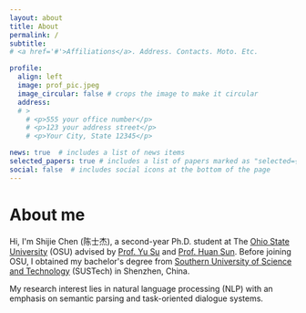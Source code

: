 ```yaml
---
layout: about
title: About
permalink: /
subtitle: 
# <a href='#'>Affiliations</a>. Address. Contacts. Moto. Etc.

profile:
  align: left
  image: prof_pic.jpeg
  image_circular: false # crops the image to make it circular
  address: 
  # >
    # <p>555 your office number</p>
    # <p>123 your address street</p>
    # <p>Your City, State 12345</p>

news: true  # includes a list of news items
selected_papers: true # includes a list of papers marked as "selected={true}"
social: false  # includes social icons at the bottom of the page
---
```

# About me
Hi, I'm Shijie Chen (陈士杰), a second-year Ph.D. student at The [Ohio State University](https://www.osu.edu/) (OSU) advised by [Prof. Yu Su](https://ysu1989.github.io) and [Prof. Huan Sun](http://web.cse.ohio-state.edu/~sun.397/). Before joining OSU, I obtained my bachelor's degree from [Southern University of Science and Technology](https://www.sustech.edu.cn) (SUSTech) in Shenzhen, China.

My research interest lies in natural language processing (NLP) with an emphasis on semantic parsing and task-oriented dialogue systems.